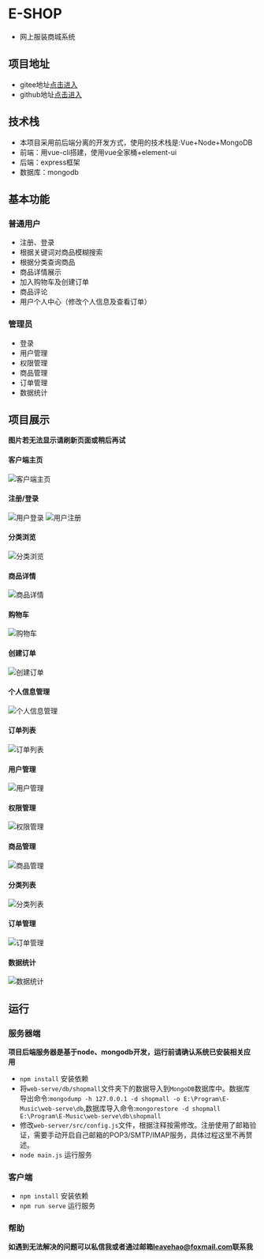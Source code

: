 # E-SHOP
* 网上服装商城系统

## 项目地址
* gitee地址[点击进入](https://gitee.com/LeaveZzz/E-SHOP.git)
* github地址[点击进入](https://github.com/withLeaveZzz/E-SHOP.git)

## 技术栈
* 本项目采用前后端分离的开发方式，使用的技术栈是:Vue+Node+MongoDB
* 前端：用vue-cli搭建，使用vue全家桶+element-ui
* 后端：express框架
* 数据库：mongodb

## 基本功能

### 普通用户
* 注册、登录
* 根据关键词对商品模糊搜索
* 根据分类查询商品 
* 商品详情展示 
* 加入购物车及创建订单 
* 商品评论 
* 用户个人中心（修改个人信息及查看订单）

### 管理员
* 登录 
* 用户管理 
* 权限管理 
* 商品管理 
* 订单管理 
* 数据统计

## 项目展示
**图片若无法显示请刷新页面或稍后再试**
#### 客户端主页
![客户端主页](https://gitee.com/withLeaveZzz/Picturebed/raw/master/E-SHOP/client_home.png)
#### 注册/登录
![用户登录](https://gitee.com/withLeaveZzz/Picturebed/raw/master/E-SHOP/user_login.png)
![用户注册](https://gitee.com/withLeaveZzz/Picturebed/raw/master/E-SHOP/user_reg.png)
#### 分类浏览
![分类浏览](https://gitee.com/withLeaveZzz/Picturebed/raw/master/E-SHOP/user_catefind.png)
#### 商品详情
![商品详情](https://gitee.com/withLeaveZzz/Picturebed/raw/master/E-SHOP/user_goodsdetail.png)
#### 购物车
![购物车](https://gitee.com/withLeaveZzz/Picturebed/raw/master/E-SHOP/user_shopcart.png)
#### 创建订单
![创建订单](https://gitee.com/withLeaveZzz/Picturebed/raw/master/E-SHOP/user_createorder.png)
#### 个人信息管理
![个人信息管理](https://gitee.com/withLeaveZzz/Picturebed/raw/master/E-SHOP/user_profile.png)
#### 订单列表
![订单列表](https://gitee.com/withLeaveZzz/Picturebed/raw/master/E-SHOP/user_profile.png)
#### 用户管理
![用户管理](https://gitee.com/withLeaveZzz/Picturebed/raw/master/E-SHOP/admin_userlist.png)
#### 权限管理
![权限管理](https://gitee.com/withLeaveZzz/Picturebed/raw/master/E-SHOP/admin_adminlist.png)
#### 商品管理
![商品管理](https://gitee.com/withLeaveZzz/Picturebed/raw/master/E-SHOP/admin_goodslist.png)
#### 分类列表
![分类列表](https://gitee.com/withLeaveZzz/Picturebed/raw/master/E-SHOP/admin_catelist.png)
#### 订单管理
![订单管理](https://gitee.com/withLeaveZzz/Picturebed/raw/master/E-SHOP/admin_orderlist.png)
#### 数据统计
![数据统计](https://gitee.com/withLeaveZzz/Picturebed/raw/master/E-SHOP/admin_datalist.png)

## 运行
### 服务器端
**项目后端服务器是基于node、mongodb开发，运行前请确认系统已安装相关应用**
* `npm install` 安装依赖 
* 将`web-serve/db/shopmall`文件夹下的数据导入到`MongoDB`数据库中。数据库导出命令:`mongodump -h 127.0.0.1 -d shopmall -o E:\Program\E-Music\web-serve\db`,数据库导入命令:`mongorestore -d shopmall E:\Program\E-Music\web-serve\db\shopmall`
* 修改`web-server/src/config.js`文件，根据注释按需修改。注册使用了邮箱验证，需要手动开启自己邮箱的POP3/SMTP/IMAP服务，具体过程这里不再赘述。
* `node main.js` 运行服务

### 客户端
* `npm install` 安装依赖
* `npm run serve` 运行服务

### 帮助
**如遇到无法解决的问题可以私信我或者通过邮箱[leavehao@foxmail.com](http://mail.qq.com/cgi-bin/qm_share?t=qm_mailme&email=BGhhZXJhbGVrRGJrfGllbWgqZ2tp)联系我**
